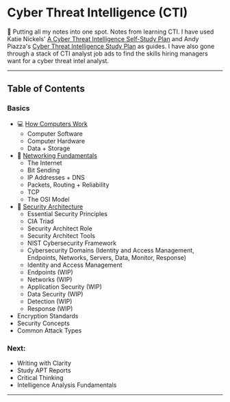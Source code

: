 # Cyber Threat Intelligence (CTI)

🚧 Putting all my notes into one spot. Notes from learning CTI. I have used Katie Nickels' [A Cyber Threat Intelligence Self-Study Plan](https://medium.com/katies-five-cents/a-cyber-threat-intelligence-self-study-plan-part-1-968b5a8daf9a) and Andy Piazza's [Cyber Threat Intelligence Study Plan](https://klrgrz.medium.com/cyber-threat-intelligence-study-plan-c60484d319cb) as guides. I have also gone through a stack of CTI analyst job ads to find the skills hiring managers want for a cyber threat intel analyst.

___________________________

## Table of Contents

### Basics
  * 💻 [How Computers Work](https://github.com/thequietlife/CTI-101/blob/ca3cadef9b37ead345df7ba0cc789fd69224e3a1/assets/how%20computers%20work.md)
      - Computer Software
      - Computer Hardware
      - Data + Storage
  * 🍰 [Networking Fundamentals](https://github.com/thequietlife/CTI-101/blob/ca3cadef9b37ead345df7ba0cc789fd69224e3a1/assets/networking%20fundamentals.md)
      - The Internet
      - Bit Sending
      - IP Addresses + DNS
      - Packets, Routing + Reliability
      - TCP
      - The OSI Model  
  * 📐 [Security Architecture](https://github.com/thequietlife/CTI-101/blob/4c5d6da697606c922faa7fddba38d931e909b5ae/assets/security%20architecture.md)
      - Essential Security Principles
      - CIA Triad
      - Security Architect Role
      - Security Architect Tools
      - NIST Cybersecurity Framework
      - Cybersecurity Domains (Identity and Access Management, Endpoints, Networks, Servers, Data, Monitor, Response)
      - Identity and Access Management
      - Endpoints (WIP)
      - Networks (WIP)
      - Application Security (WIP)
      - Data Security (WIP)
      - Detection (WIP)
      - Response (WIP)
  * Encryption Standards
  * Security Concepts
  * Common Attack Types
  
### Next:
* Writing with Clarity
* Study APT Reports
* Critical Thinking
* Intelligence Analysis Fundamentals

____________________________

